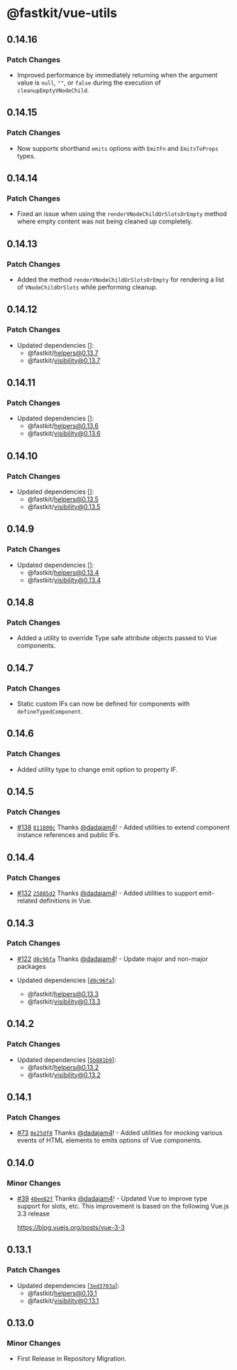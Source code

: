 # @fastkit/vue-utils

## 0.14.16

### Patch Changes

- Improved performance by immediately returning when the argument value is `null`, `""`, or `false` during the execution of `cleanupEmptyVNodeChild`.

## 0.14.15

### Patch Changes

- Now supports shorthand `emits` options with `EmitFn` and `EmitsToProps` types.

## 0.14.14

### Patch Changes

- Fixed an issue when using the `renderVNodeChildOrSlotsOrEmpty` method where empty content was not being cleaned up completely.

## 0.14.13

### Patch Changes

- Added the method `renderVNodeChildOrSlotsOrEmpty` for rendering a list of `VNodeChildOrSlots` while performing cleanup.

## 0.14.12

### Patch Changes

- Updated dependencies []:
  - @fastkit/helpers@0.13.7
  - @fastkit/visibility@0.13.7

## 0.14.11

### Patch Changes

- Updated dependencies []:
  - @fastkit/helpers@0.13.6
  - @fastkit/visibility@0.13.6

## 0.14.10

### Patch Changes

- Updated dependencies []:
  - @fastkit/helpers@0.13.5
  - @fastkit/visibility@0.13.5

## 0.14.9

### Patch Changes

- Updated dependencies []:
  - @fastkit/helpers@0.13.4
  - @fastkit/visibility@0.13.4

## 0.14.8

### Patch Changes

- Added a utility to override Type safe attribute objects passed to Vue components.

## 0.14.7

### Patch Changes

- Static custom IFs can now be defined for components with `defineTypedComponent`.

## 0.14.6

### Patch Changes

- Added utility type to change emit option to property IF.

## 0.14.5

### Patch Changes

- [#138](https://github.com/dadajam4/fastkit/pull/138) [`811800c`](https://github.com/dadajam4/fastkit/commit/811800c8aec5dc1236a887e35aa846560b8c40f7) Thanks [@dadajam4](https://github.com/dadajam4)! - Added utilities to extend component instance references and public IFs.

## 0.14.4

### Patch Changes

- [#132](https://github.com/dadajam4/fastkit/pull/132) [`25885d2`](https://github.com/dadajam4/fastkit/commit/25885d2139c445478ce9aa7ff03539398f28cd55) Thanks [@dadajam4](https://github.com/dadajam4)! - Added utilities to support emit-related definitions in Vue.

## 0.14.3

### Patch Changes

- [#122](https://github.com/dadajam4/fastkit/pull/122) [`d0c96fa`](https://github.com/dadajam4/fastkit/commit/d0c96faf96b6c91bcb8bc0b1ca9d22fc8ede303e) Thanks [@dadajam4](https://github.com/dadajam4)! - Update major and non-major packages

- Updated dependencies [[`d0c96fa`](https://github.com/dadajam4/fastkit/commit/d0c96faf96b6c91bcb8bc0b1ca9d22fc8ede303e)]:
  - @fastkit/helpers@0.13.3
  - @fastkit/visibility@0.13.3

## 0.14.2

### Patch Changes

- Updated dependencies [[`5b881b9`](https://github.com/dadajam4/fastkit/commit/5b881b94ce1852c12cc3c8f6954564d5235cba4d)]:
  - @fastkit/helpers@0.13.2
  - @fastkit/visibility@0.13.2

## 0.14.1

### Patch Changes

- [#73](https://github.com/dadajam4/fastkit/pull/73) [`8e25df8`](https://github.com/dadajam4/fastkit/commit/8e25df840c83d63617f5f343939fc22abf06b4a0) Thanks [@dadajam4](https://github.com/dadajam4)! - Added utilities for mocking various events of HTML elements to emits options of Vue components.

## 0.14.0

### Minor Changes

- [#39](https://github.com/dadajam4/fastkit/pull/39) [`40ee82f`](https://github.com/dadajam4/fastkit/commit/40ee82f4501b88e44ad9b67918df2237298493a0) Thanks [@dadajam4](https://github.com/dadajam4)! - Updated Vue to improve type support for slots, etc.
  This improvement is based on the following Vue.js 3.3 release

  https://blog.vuejs.org/posts/vue-3-3

## 0.13.1

### Patch Changes

- Updated dependencies [[`3ed3703a`](https://github.com/dadajam4/fastkit/commit/3ed3703aa9092bf47caed6ec192ef4d5a7621d34)]:
  - @fastkit/helpers@0.13.1
  - @fastkit/visibility@0.13.1

## 0.13.0

### Minor Changes

- First Release in Repository Migration.
